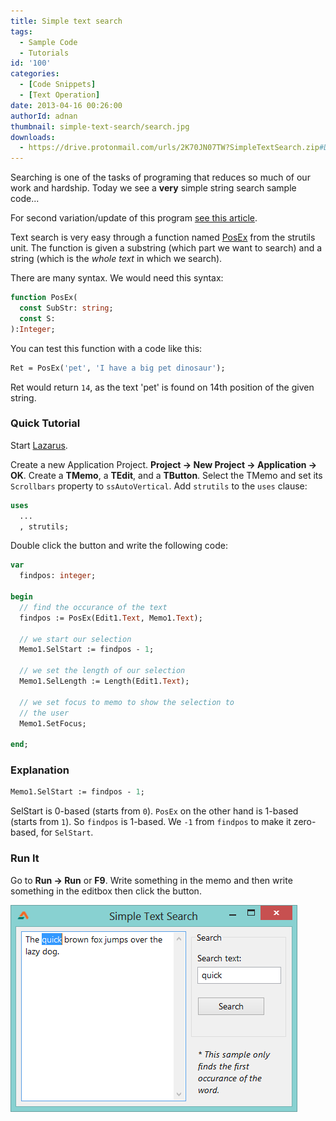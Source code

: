```yaml
---
title: Simple text search
tags:
  - Sample Code
  - Tutorials
id: '100'
categories:
  - [Code Snippets]
  - [Text Operation]
date: 2013-04-16 00:26:00
authorId: adnan
thumbnail: simple-text-search/search.jpg
downloads:
  - https://drive.protonmail.com/urls/2K70JN07TW?SimpleTextSearch.zip#D3w8740QVl0L
---
```


Searching is one of the tasks of programing that reduces so much of our work and hardship. Today we see a **very** simple string search sample code...
<!-- more -->

For second variation/update of this program [see this article](http://lazplanet.blogspot.com/2013/04/search-text-all-words.html).

Text search is very easy through a function named [PosEx](http://www.freepascal.org/docs-html/rtl/strutils/posex.html) from the strutils unit. The function is given a substring (which part we want to search) and a string (which is the _whole text_ in which we search).

There are many syntax. We would need this syntax:

```pascal
function PosEx(
  const SubStr: string;
  const S:
):Integer;
```

You can test this function with a code like this:

```pascal
Ret = PosEx('pet', 'I have a big pet dinosaur');
```

Ret would return `14`, as the text 'pet' is found on 14th position of the given string.


### Quick Tutorial

Start [Lazarus](https://lazarus-ide.org).

Create a new Application Project. **Project -> New Project -> Application -> OK**.
Create a **TMemo**, a **TEdit**, and a **TButton**. Select the TMemo and set its `Scrollbars` property to `ssAutoVertical`.
Add `strutils` to the `uses` clause:

```pascal
uses
  ...
  , strutils;
```

Double click the button and write the following code:

```pascal
var
  findpos: integer;

begin
  // find the occurance of the text
  findpos := PosEx(Edit1.Text, Memo1.Text);

  // we start our selection
  Memo1.SelStart := findpos - 1;

  // we set the length of our selection
  Memo1.SelLength := Length(Edit1.Text);

  // we set focus to memo to show the selection to
  // the user
  Memo1.SetFocus;

end;
```


### Explanation

```pascal
Memo1.SelStart := findpos - 1;
```

SelStart is 0-based (starts from `0`). `PosEx` on the other hand is 1-based (starts from `1`). So `findpos` is 1-based. We `-1` from `findpos` to make it zero-based, for `SelStart`.


### Run It

Go to **Run -> Run** or **F9**. Write something in the memo and then write something in the editbox then click the button.


![](simple-text-search/Simple-text-search-lazarus.gif)
